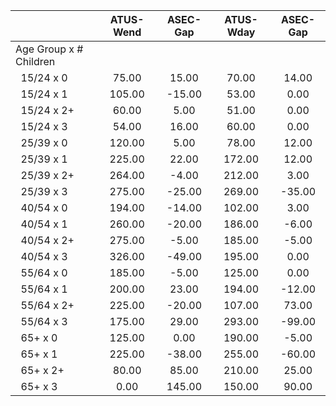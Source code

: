 
|                      |    ATUS-Wend |     ASEC-Gap |    ATUS-Wday |     ASEC-Gap |
| -------------------- | :----------: | :----------: | :----------: | :----------: |
| Age Group x # Children |              |              |              |              |
| &nbsp;&nbsp;15/24 x 0 |        75.00 |        15.00 |        70.00 |        14.00 |
| &nbsp;&nbsp;15/24 x 1 |       105.00 |       -15.00 |        53.00 |         0.00 |
| &nbsp;&nbsp;15/24 x 2+ |        60.00 |         5.00 |        51.00 |         0.00 |
| &nbsp;&nbsp;15/24 x 3 |        54.00 |        16.00 |        60.00 |         0.00 |
| &nbsp;&nbsp;25/39 x 0 |       120.00 |         5.00 |        78.00 |        12.00 |
| &nbsp;&nbsp;25/39 x 1 |       225.00 |        22.00 |       172.00 |        12.00 |
| &nbsp;&nbsp;25/39 x 2+ |       264.00 |        -4.00 |       212.00 |         3.00 |
| &nbsp;&nbsp;25/39 x 3 |       275.00 |       -25.00 |       269.00 |       -35.00 |
| &nbsp;&nbsp;40/54 x 0 |       194.00 |       -14.00 |       102.00 |         3.00 |
| &nbsp;&nbsp;40/54 x 1 |       260.00 |       -20.00 |       186.00 |        -6.00 |
| &nbsp;&nbsp;40/54 x 2+ |       275.00 |        -5.00 |       185.00 |        -5.00 |
| &nbsp;&nbsp;40/54 x 3 |       326.00 |       -49.00 |       195.00 |         0.00 |
| &nbsp;&nbsp;55/64 x 0 |       185.00 |        -5.00 |       125.00 |         0.00 |
| &nbsp;&nbsp;55/64 x 1 |       200.00 |        23.00 |       194.00 |       -12.00 |
| &nbsp;&nbsp;55/64 x 2+ |       225.00 |       -20.00 |       107.00 |        73.00 |
| &nbsp;&nbsp;55/64 x 3 |       175.00 |        29.00 |       293.00 |       -99.00 |
| &nbsp;&nbsp;65+ x 0  |       125.00 |         0.00 |       190.00 |        -5.00 |
| &nbsp;&nbsp;65+ x 1  |       225.00 |       -38.00 |       255.00 |       -60.00 |
| &nbsp;&nbsp;65+ x 2+ |        80.00 |        85.00 |       210.00 |        25.00 |
| &nbsp;&nbsp;65+ x 3  |         0.00 |       145.00 |       150.00 |        90.00 |

